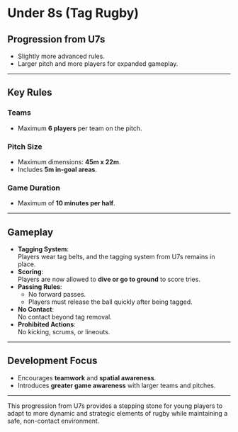 # **Under 8s (Tag Rugby)**

## **Progression from U7s**
- Slightly more advanced rules.
- Larger pitch and more players for expanded gameplay.

---

## **Key Rules**

### **Teams**
- Maximum **6 players** per team on the pitch.

### **Pitch Size**
- Maximum dimensions: **45m x 22m**.  
- Includes **5m in-goal areas**.

### **Game Duration**
- Maximum of **10 minutes per half**.

---

## **Gameplay**

- **Tagging System**:  
  Players wear tag belts, and the tagging system from U7s remains in place.  
- **Scoring**:  
  Players are now allowed to **dive or go to ground** to score tries.  
- **Passing Rules**:  
  - No forward passes.  
  - Players must release the ball quickly after being tagged.  
- **No Contact**:  
  No contact beyond tag removal.  
- **Prohibited Actions**:  
  No kicking, scrums, or lineouts.

---

## **Development Focus**
- Encourages **teamwork** and **spatial awareness**.  
- Introduces **greater game awareness** with larger teams and pitches.  

---

This progression from U7s provides a stepping stone for young players to adapt to more dynamic and strategic elements of rugby while maintaining a safe, non-contact environment.